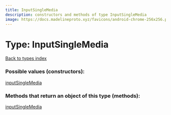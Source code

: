 ```yaml
---
title: InputSingleMedia
description: constructors and methods of type InputSingleMedia
image: https://docs.madelineproto.xyz/favicons/android-chrome-256x256.png
---
```

# Type: InputSingleMedia
[Back to types index](index.md)



### Possible values (constructors):

[inputSingleMedia](../constructors/inputSingleMedia.md)  



### Methods that return an object of this type (methods):



[inputSingleMedia](../constructors/inputSingleMedia.md)  

